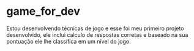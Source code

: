 # game_for_dev
Estou desenvolvendo técnicas de jogo e esse foi meu primeiro projeto desenvolvido, ele inclui calculo de respostas corretas e baseado na sua pontuação ele lhe classifica em um nível do jogo.
